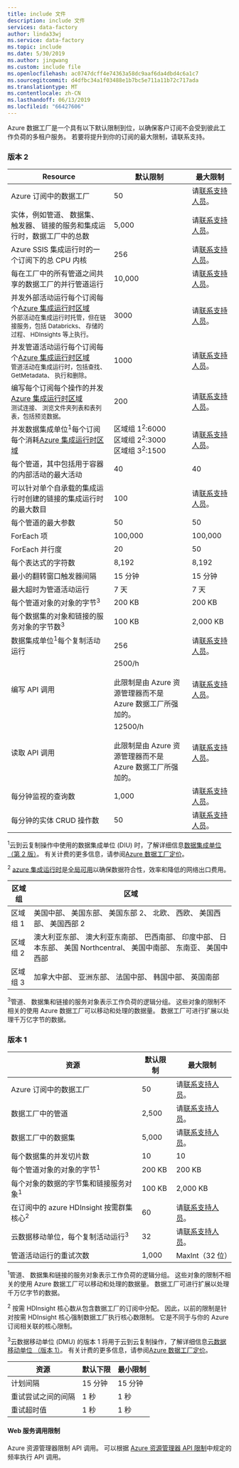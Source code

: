 ```yaml
---
title: include 文件
description: include 文件
services: data-factory
author: linda33wj
ms.service: data-factory
ms.topic: include
ms.date: 5/30/2019
ms.author: jingwang
ms.custom: include file
ms.openlocfilehash: ac0747dcff4e74363a58dc9aaf6da4dbd4c6a1c7
ms.sourcegitcommit: d4dfbc34a1f03488e1b7bc5e711a11b72c717ada
ms.translationtype: MT
ms.contentlocale: zh-CN
ms.lasthandoff: 06/13/2019
ms.locfileid: "66427606"
---
```

Azure 数据工厂是一个具有以下默认限制到位，以确保客户订阅不会受到彼此工作负荷的多租户服务。 若要将提升到你的订阅的最大限制，请联系支持。

### <a name="version-2"></a>版本 2

| Resource | 默认限制 | 最大限制 |
| -------- | ------------- | ------------- |
| Azure 订阅中的数据工厂 | 50 | 请[联系支持人员](https://azure.microsoft.com/blog/2014/06/04/azure-limits-quotas-increase-requests/)。 |
| 实体，例如管道、 数据集、 触发器、 链接的服务和集成运行时，数据工厂中的总数 | 5,000 | 请[联系支持人员](https://azure.microsoft.com/blog/2014/06/04/azure-limits-quotas-increase-requests/)。 |
| Azure SSIS 集成运行时的一个订阅下的总 CPU 内核 | 256 | 请[联系支持人员](https://azure.microsoft.com/blog/2014/06/04/azure-limits-quotas-increase-requests/)。 |
| 每在工厂中的所有管道之间共享的数据工厂的并行管道运行 | 10,000  | 请[联系支持人员](https://azure.microsoft.com/blog/2014/06/04/azure-limits-quotas-increase-requests/)。 |
| 并发外部活动运行每个订阅每个[Azure 集成运行时区域](../articles/data-factory/concepts-integration-runtime.md#integration-runtime-location)<br><small>外部活动在集成运行时托管，但在链接服务，包括 Databricks、 存储的过程、 HDInsights 等上执行。</small> | 3000 | 请[联系支持人员](https://azure.microsoft.com/blog/2014/06/04/azure-limits-quotas-increase-requests/)。 |
| 并发管道活动运行每个订阅每个[Azure 集成运行时区域](../articles/data-factory/concepts-integration-runtime.md#integration-runtime-location) <br><small>管道活动在集成运行时，包括查找、 GetMetadata、 执行和删除。 </small>| 1000 | 请[联系支持人员](https://azure.microsoft.com/blog/2014/06/04/azure-limits-quotas-increase-requests/)。 |
| 编写每个订阅每个操作的并发[Azure 集成运行时区域](../articles/data-factory/concepts-integration-runtime.md#integration-runtime-location)<br><small>测试连接、 浏览文件夹列表和表列表，包括预览数据。 | 200 | 请[联系支持人员](https://azure.microsoft.com/blog/2014/06/04/azure-limits-quotas-increase-requests/)。 |
| 并发数据集成单位<sup>1</sup>每个订阅每个消耗[Azure 集成运行时区域](../articles/data-factory/concepts-integration-runtime.md#integration-runtime-location)| 区域组 1<sup>2</sup>:6000<br>区域组 2<sup>2</sup>:3000<br>区域组 3<sup>2</sup>:1500 | 请[联系支持人员](https://azure.microsoft.com/blog/2014/06/04/azure-limits-quotas-increase-requests/)。 |
| 每个管道，其中包括用于容器的内部活动的最大活动 | 40 | 40 |
| 可以针对单个自承载的集成运行时创建的链接的集成运行时的最大数目 | 100 | 请[联系支持人员](https://azure.microsoft.com/blog/2014/06/04/azure-limits-quotas-increase-requests/)。 |
| 每个管道的最大参数 | 50 | 50 |
| ForEach 项 | 100,000 | 100,000 |
| ForEach 并行度 | 20 | 50 |
| 每个表达式的字符数 | 8,192 | 8,192 |
| 最小的翻转窗口触发器间隔 | 15 分钟 | 15 分钟 |
| 最大超时为管道活动运行 | 7 天 | 7 天 |
| 每个管道对象的对象的字节<sup>3</sup> | 200 KB | 200 KB |
| 每个数据集的对象和链接的服务对象的字节数<sup>3</sup> | 100 KB | 2,000 KB |
| 数据集成单位<sup>1</sup>每个复制活动运行 | 256 | 请[联系支持人员](https://azure.microsoft.com/blog/2014/06/04/azure-limits-quotas-increase-requests/)。 |
| 编写 API 调用 | 2500/h<br/><br/> 此限制是由 Azure 资源管理器而不是 Azure 数据工厂所强加的。 | 请[联系支持人员](https://azure.microsoft.com/blog/2014/06/04/azure-limits-quotas-increase-requests/)。 |
| 读取 API 调用 | 12500/h<br/><br/> 此限制是由 Azure 资源管理器而不是 Azure 数据工厂所强加的。 | 请[联系支持人员](https://azure.microsoft.com/blog/2014/06/04/azure-limits-quotas-increase-requests/)。 |
| 每分钟监视的查询数 | 1,000 | 请[联系支持人员](https://azure.microsoft.com/blog/2014/06/04/azure-limits-quotas-increase-requests/)。 |
| 每分钟的实体 CRUD 操作数 | 50 | 请[联系支持人员](https://azure.microsoft.com/blog/2014/06/04/azure-limits-quotas-increase-requests/)。 |

<sup>1</sup>云到云复制操作中使用的数据集成单位 (DIU) 时，了解详细信息[数据集成单位 （第 2 版）](../articles/data-factory/copy-activity-performance.md#data-integration-units)。 有关计费的更多信息，请参阅[Azure 数据工厂定价](https://azure.microsoft.com/pricing/details/data-factory/)。

<sup>2</sup> [azure 集成运行时](../articles/data-factory/concepts-integration-runtime.md#azure-integration-runtime)是[全局可用](https://azure.microsoft.com/global-infrastructure/services/)以确保数据符合性，效率和降低的网络出口费用。 

| 区域组 | 区域 | 
| -------- | ------ |
| 区域组 1 | 美国中部、 美国东部、 美国东部 2、 北欧、 西欧、 美国西部、 美国西部 2 |
| 区域组 2 | 澳大利亚东部、 澳大利亚东南部、 巴西南部、 印度中部、 日本东部、 美国 Northcentral、 美国中南部、 东南亚、 美国中西部 |
| 区域组 3 | 加拿大中部、 亚洲东部、 法国中部、 韩国中部、 英国南部 |

<sup>3</sup>管道、 数据集和链接的服务对象表示工作负荷的逻辑分组。 这些对象的限制不相关的使用 Azure 数据工厂可以移动和处理的数据量。 数据工厂可进行扩展以处理千万亿字节的数据。

### <a name="version-1"></a>版本 1

| **资源** | **默认限制** | **最大限制** |
| --- | --- | --- |
| Azure 订阅中的数据工厂 |50 |请[联系支持人员](https://azure.microsoft.com/blog/2014/06/04/azure-limits-quotas-increase-requests/)。 |
| 数据工厂中的管道 |2,500 |请[联系支持人员](https://azure.microsoft.com/blog/2014/06/04/azure-limits-quotas-increase-requests/)。 |
| 数据工厂中的数据集 |5,000 |请[联系支持人员](https://azure.microsoft.com/blog/2014/06/04/azure-limits-quotas-increase-requests/)。 |
| 每个数据集的并发切片数 |10 |10 |
| 每个管道对象的对象的字节<sup>1</sup> |200 KB |200 KB |
| 每个对象的数据的字节集和链接服务对象<sup>1</sup> |100 KB |2,000 KB |
| 在订阅中的 azure HDInsight 按需群集核心<sup>2</sup> |60 |请[联系支持人员](https://azure.microsoft.com/blog/2014/06/04/azure-limits-quotas-increase-requests/)。 |
| 云数据移动单位，每个复制活动运行<sup>3</sup> |32 |请[联系支持人员](https://azure.microsoft.com/blog/2014/06/04/azure-limits-quotas-increase-requests/)。 |
| 管道活动运行的重试次数 |1,000 |MaxInt（32 位） |

<sup>1</sup>管道、 数据集和链接的服务对象表示工作负荷的逻辑分组。 这些对象的限制不相关的使用 Azure 数据工厂可以移动和处理的数据量。 数据工厂可进行扩展以处理千万亿字节的数据。

<sup>2</sup> 按需 HDInsight 核心数从包含数据工厂的订阅中分配。 因此，以前的限制是针对按需 HDInsight 核心强制数据工厂执行核心数限制。 它是不同于与你的 Azure 订阅相关联的核心限制。

<sup>3</sup>云数据移动单位 (DMU) 的版本 1 将用于云到云复制操作，了解详细信息[云数据移动单位 （版本 1）](../articles/data-factory/v1/data-factory-copy-activity-performance.md#cloud-data-movement-units)。 有关计费的更多信息，请参阅[Azure 数据工厂定价](https://azure.microsoft.com/pricing/details/data-factory/)。

| **资源** | **默认下限** | **最小限制** |
| --- | --- | --- |
| 计划间隔 |15 分钟 |15 分钟 |
| 重试尝试之间的间隔 |1 秒 |1 秒 |
| 重试超时值 |1 秒 |1 秒 |

#### <a name="web-service-call-limits"></a>Web 服务调用限制
Azure 资源管理器限制 API 调用。 可以根据 [Azure 资源管理器 API 限制](../articles/azure-subscription-service-limits.md#resource-group-limits)中规定的频率执行 API 调用。
